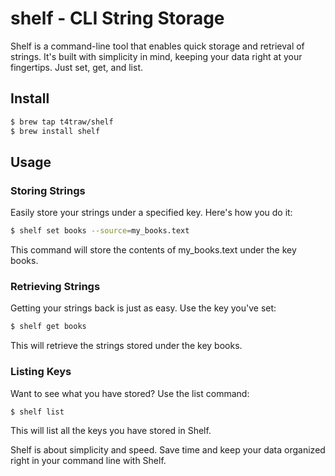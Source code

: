 # shelf - CLI String Storage

Shelf is a command-line tool that enables quick storage and retrieval of strings. It's built with simplicity in mind, keeping your data right at your fingertips. Just set, get, and list.

## Install

```sh
$ brew tap t4traw/shelf
$ brew install shelf
```

## Usage

### Storing Strings

Easily store your strings under a specified key. Here's how you do it:

```sh
$ shelf set books --source=my_books.text
```

This command will store the contents of my_books.text under the key books.

### Retrieving Strings

Getting your strings back is just as easy. Use the key you've set:

```sh
$ shelf get books
```

This will retrieve the strings stored under the key books.

### Listing Keys

Want to see what you have stored? Use the list command:

```sh
$ shelf list
```

This will list all the keys you have stored in Shelf.

Shelf is about simplicity and speed. Save time and keep your data organized right in your command line with Shelf.
